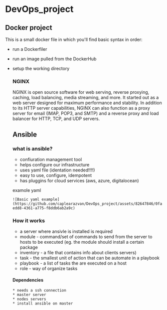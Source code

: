 # DevOps_project


## Docker project

This is a small docker file in which you'll find basic syntax in order:
* run a Dockerfiler
* run an image pulled from the DockerHub
* setup the working directory

  ### NGINX
  NGINX is open source software for web serving, reverse proxying, caching, load balancing, media streaming, and more. It started out as a web server designed for maximum performance and stability. In addition to its HTTP server capabilities, NGINX can also function as a proxy server for email (IMAP, POP3, and SMTP) and a reverse proxy and load balancer for HTTP, TCP, and UDP servers.


  ## Ansible
  ### what is ansible?
  * confiuration management tool
  * helps configure our infrastructure
  * uses yaml file (identation needed!!!!)
  * easy to use, configure, idempotent
  * has pluggins for cloud services (aws, azure, digitalocean)


  examole yaml
  
      ![Basic yaml example](https://github.com/caplearazvan/DevOps_project/assets/82647846/0fa97a94-edd8-4361-a775-f8ddb6ab2a9c)

  ### How it works

    * a server where ansivle is installed is required
    * module - command/set of commands to send from the server to hosts to be executed (eg. the module should install a certain package
    * inventory - a file that contains info about clients servers)
    * task - the smallest unit of action that can be automate in a playbook
    * playbook - a list of tasks the are executed on a host
    * role - way of organize tasks

    #### Dependencies
      * needs a ssh connection
      * master server
      * nodes servers
      * install ansible on master 























